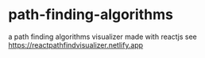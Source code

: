 # path-finding-algorithms
a path finding algorithms visualizer made with reactjs
see https://reactpathfindvisualizer.netlify.app
